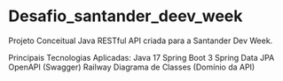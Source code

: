 # Desafio_santander_deev_week

Projeto Conceitual Java RESTful API criada para a Santander Dev Week.

Principais Tecnologias Aplicadas:
Java 17
Spring Boot 3
Spring Data JPA
OpenAPI (Swagger)
Railway
Diagrama de Classes (Domínio da API)

